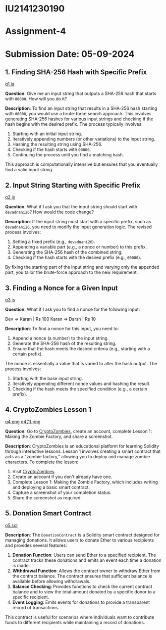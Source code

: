 # IU2141230190
# Assignment-4
# Submission Date: 05-09-2024


## 1. Finding SHA-256 Hash with Specific Prefix 
[q1.js](q1.js)

**Question**: Give me an input string that outputs a SHA-256 hash that starts with `00000`. How will you do it?

**Description**: To find an input string that results in a SHA-256 hash starting with `00000`, you would use a brute-force search approach. This involves generating SHA-256 hashes for various input strings and checking if the hash begins with the desired prefix. The process typically involves:

1. Starting with an initial input string.
2. Iteratively appending numbers (or other variations) to the input string.
3. Hashing the resulting string using SHA-256.
4. Checking if the hash starts with `00000`.
5. Continuing the process until you find a matching hash.

This approach is computationally intensive but ensures that you eventually find a valid input string.


## 2. Input String Starting with Specific Prefix
[q2.js](q2.js)

**Question**: What if I ask you that the input string should start with `devadnani26`? How would the code change?

**Description**: If the input string must start with a specific prefix, such as `devadnani26`, you need to modify the input generation logic. The revised process involves:

1. Setting a fixed prefix (e.g., `devadnani26`).
2. Appending a variable part (e.g., a nonce or number) to this prefix.
3. Generating the SHA-256 hash of the combined string.
4. Checking if the hash starts with the desired prefix (e.g., `00000`).

By fixing the starting part of the input string and varying only the appended part, you tailor the brute-force approach to the new requirement.


## 3. Finding a Nonce for a Given Input
[q3.js](q3.js)

**Question**: What if I ask you to find a nonce for the following input:

Dev => Karan | Rs 100 Karan => Darsh | Rs 10


**Description**: To find a nonce for this input, you need to:

1. Append a nonce (a number) to the input string.
2. Generate the SHA-256 hash of the resulting string.
3. Ensure that the hash meets the desired criteria (e.g., starting with a certain prefix).

The nonce is essentially a value that is varied to alter the hash output. The process involves:

1. Starting with the base input string.
2. Iteratively appending different nonce values and hashing the result.
3. Checking if the hash meets the specified condition (e.g., a certain prefix).


## 4. CryptoZombies Lesson 1
[q4.png](q4.png) [q4(1).png](q4(1).png)


**Question**: Go to [CryptoZombies](https://cryptozombies.io/en/solidity), create an account, complete Lesson 1: Making the Zombie Factory, and share a screenshot.

**Description**: CryptoZombies is an educational platform for learning Solidity through interactive lessons. Lesson 1 involves creating a smart contract that acts as a "zombie factory," allowing you to deploy and manage zombie characters. To complete the lesson:

1. Visit [CryptoZombies](https://cryptozombies.io/en/solidity).
2. Create an account if you don't already have one.
3. Complete Lesson 1: Making the Zombie Factory, which includes writing and deploying a basic smart contract.
4. Capture a screenshot of your completion status.
5. Share the screenshot as required.


## 5. Donation Smart Contract
[q5.sol](q5.sol)

**Description**: The `DonationContract` is a Solidity smart contract designed for managing donations. It allows users to donate Ether to various recipients and provides several features:

1. **Donation Function**: Users can send Ether to a specified recipient. The contract tracks these donations and emits an event each time a donation is made.
2. **Withdrawal Function**: Allows the contract owner to withdraw Ether from the contract balance. The contract ensures that sufficient balance is available before allowing withdrawals.
3. **Balance Checking**: Provides functions to check the current contract balance and to view the total amount donated by a specific donor to a specific recipient.
4. **Event Logging**: Emits events for donations to provide a transparent record of transactions.

This contract is useful for scenarios where individuals want to contribute funds to different recipients while maintaining a record of donations.

